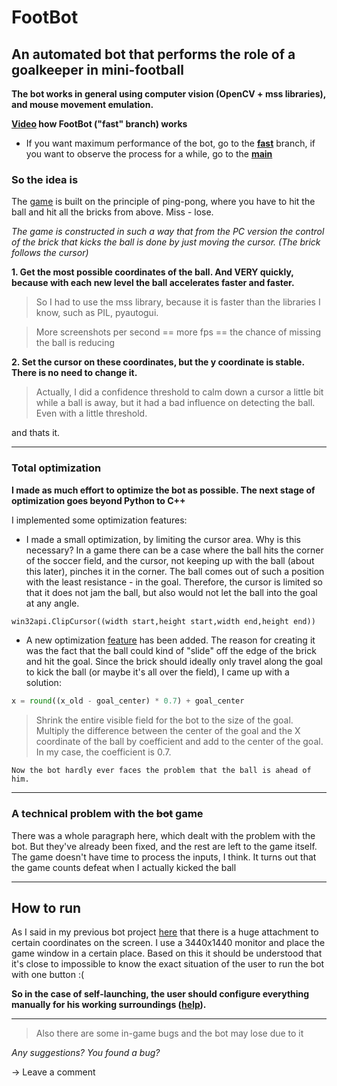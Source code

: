 # FootBot
## An automated bot that performs the role of a goalkeeper in mini-football

**The bot works in general using computer vision (OpenCV + mss libraries), and mouse movement emulation.**

**[Video](https://www.youtube.com/watch?v=akwmVh6k5aY&ab_channel=KroSheChKa) how FootBot ("fast" branch) works**

- If you want maximum performance of the bot, go to the **[fast](https://github.com/KroSheChKa/FootBot/tree/fast)** branch, if you want to observe the process for a while, go to the **[main](https://github.com/KroSheChKa/FootBot)**

### So the idea is

The [game](https://vk.com/app8013553) is built on the principle of ping-pong, where you have to hit the ball and hit all the bricks from above. Miss - lose.

*The game is constructed in such a way that from the PC version the control of the brick that kicks the ball is done by just moving the cursor. (The brick follows the cursor)*

**1. Get the most possible coordinates of the ball. And VERY quickly, because with each new level the ball accelerates faster and faster.**

>So I had to use the mss library, because it is faster than the libraries I know, such as PIL, pyautogui.

 >More screenshots per second == more fps == the chance of missing the ball is reducing

**2. Set the cursor on these coordinates, but the y coordinate is stable. There is no need to change it.**

>Actually, I did a confidence threshold to calm down a cursor a little bit while a ball is away, but it had a bad influence on detecting the ball. Even with a little threshold.

and thats it.

----
### Total optimization

**I made as much effort to optimize the bot as possible. The next stage of optimization goes beyond Python to C++**

I implemented some optimization features:
- I made a small optimization, by limiting the cursor area. Why is this necessary? In a game there can be a case where the ball hits the corner of the soccer field, and the cursor, not keeping up with the ball (about this later), pinches it in the corner. The ball comes out of such a position with the least resistance - in the goal. Therefore, the cursor is limited so that it does not jam the ball, but also would not let the ball into the goal at any angle.

```python
win32api.ClipCursor((width start,height start,width end,height end))
```
- A new optimization [feature](https://github.com/KroSheChKa/FootBot/commit/92d9ba6f254b7bf6952f8debc7283942045523f6) has been added. The reason for creating it was the fact that the ball could kind of "slide" off the edge of the brick and hit the goal. Since the brick should ideally only travel along the goal to kick the ball (or maybe it's all over the field), I came up with a solution:
```python
x = round((x_old - goal_center) * 0.7) + goal_center
```
>Shrink the entire visible field for the bot to the size of the goal. Multiply the difference between the center of the goal and the X coordinate of the ball by coefficient and add to the center of the goal. In my case, the coefficient is 0.7.

    Now the bot hardly ever faces the problem that the ball is ahead of him.
    
----
### A technical problem with the ~~bot~~ game

There was a whole paragraph here, which dealt with the problem with the bot. But they've already been fixed, and the rest are left to the game itself. The game doesn't have time to process the inputs, I think. It turns out that the game counts defeat when I actually kicked the ball

----

## How to run

As I said in my previous bot project [here](https://github.com/KroSheChKa/BasketBot/blob/main/README.md#how-to-use) that there is a huge attachment to certain coordinates on the screen. I use a 3440x1440 monitor and place the game window in a certain place. Based on this it should be understood that it's close to impossible to know the exact situation of the user to run the bot with one button :(

**So in the case of self-launching, the user should configure everything manually for his working surroundings ([help](https://github.com/KroSheChKa/BasketBot/blob/main/README.md#how-to-use)).**

----

>Also there are some in-game bugs and the bot may lose due to it

*Any suggestions? You found a bug?*

-> Leave a comment
